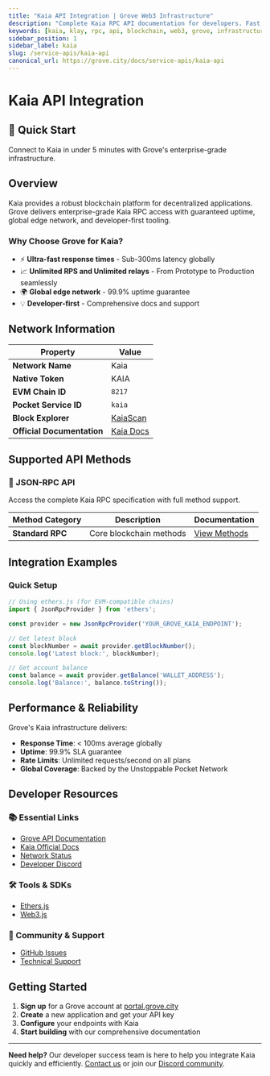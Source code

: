 ```yaml
---
title: "Kaia API Integration | Grove Web3 Infrastructure"
description: "Complete Kaia RPC API documentation for developers. Fast, reliable Kaia blockchain access with Grove's enterprise infrastructure. Get started in minutes."
keywords: [kaia, klay, rpc, api, blockchain, web3, grove, infrastructure, developers, integration]
sidebar_position: 1
sidebar_label: kaia
slug: /service-apis/kaia-api
canonical_url: https://grove.city/docs/service-apis/kaia-api
---
```


# Kaia API Integration

<div style={{background: "linear-gradient(135deg, #f6a623 0%, #f89d3c 100%)", color: "white", padding: "1.5rem", borderRadius: "8px", margin: "1rem 0"}}>
  <h2 style={{color: "white", marginTop: 0}}>🚀 Quick Start</h2>
  <p style={{marginBottom: 0, fontSize: "1.1rem"}}>Connect to Kaia in under 5 minutes with Grove's enterprise-grade infrastructure.</p>
</div>

## Overview

Kaia provides a robust blockchain platform for decentralized applications. Grove delivers enterprise-grade Kaia RPC access with guaranteed uptime, global edge network, and developer-first tooling.

### Why Choose Grove for Kaia?

- ⚡ **Ultra-fast response times** - Sub-300ms latency globally
- 📈 **Unlimited RPS and Unlimited relays** - From Prototype to Production seamlessly
- 🌍 **Global edge network** - 99.9% uptime guarantee
- 💡 **Developer-first** - Comprehensive docs and support

## Network Information

| Property | Value |
|----------|-------|
| **Network Name** | Kaia |
| **Native Token** | KAIA |
| **EVM Chain ID** | `8217` |
| **Pocket Service ID** | `kaia` |
| **Block Explorer** | [KaiaScan](https://kaiascan.io) |
| **Official Documentation** | [Kaia Docs](https://docs.kaia.io/) |

## Supported API Methods

### 🔌 JSON-RPC API
Access the complete Kaia RPC specification with full method support.

| Method Category | Description | Documentation |
|-----------------|-------------|---------------|
| **Standard RPC** | Core blockchain methods | [View Methods](../grove-api/api-definition/definition#json-rpc-supported-methods) |

## Integration Examples

### Quick Setup

```javascript
// Using ethers.js (for EVM-compatible chains)
import { JsonRpcProvider } from 'ethers';

const provider = new JsonRpcProvider('YOUR_GROVE_KAIA_ENDPOINT');

// Get latest block
const blockNumber = await provider.getBlockNumber();
console.log('Latest block:', blockNumber);

// Get account balance
const balance = await provider.getBalance('WALLET_ADDRESS');
console.log('Balance:', balance.toString());
```

## Performance & Reliability

Grove's Kaia infrastructure delivers:

- **Response Time**: < 100ms average globally
- **Uptime**: 99.9% SLA guarantee  
- **Rate Limits**: Unlimited requests/second on all plans
- **Global Coverage**: Backed by the Unstoppable Pocket Network

## Developer Resources

### 📚 Essential Links
- [Grove API Documentation](../grove-api/overview/grove-api)
- [Kaia Official Docs](https://docs.kaia.io/)
- [Network Status](https://status.grove.city)
- [Developer Discord](https://discord.gg/build-with-grove)

### 🛠️ Tools & SDKs
- [Ethers.js](https://docs.ethers.io/)
- [Web3.js](https://web3js.readthedocs.io/)

### 💬 Community & Support
- [GitHub Issues](https://github.com/buildwithgrove/path)  
- [Technical Support](https://discord.com/channels/824324475256438814/1150805396085293106)

## Getting Started

1. **Sign up** for a Grove account at [portal.grove.city](https://portal.grove.city)
2. **Create** a new application and get your API key
3. **Configure** your endpoints with Kaia
4. **Start building** with our comprehensive documentation

---

<div style={{background: "#f8f9fa", padding: "1rem", borderLeft: "4px solid #007bff", margin: "1rem 0"}}>
  <strong>Need help?</strong> Our developer success team is here to help you integrate Kaia quickly and efficiently. <a href="mailto:portal@grove.city">Contact us</a> or join our <a href="https://discord.gg/build-with-grove">Discord community</a>.
</div>
